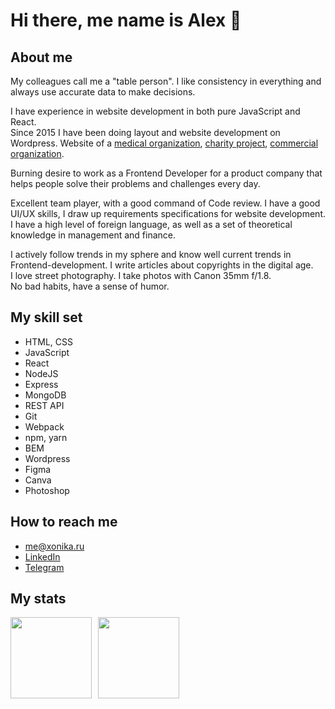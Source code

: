 # Hi there, me name is Alex 👋

## About me

My colleagues call me a "table person". I like consistency in everything and always use accurate data to make decisions.

I have experience in website development in both pure JavaScript and React. \
Since 2015 I have been doing layout and website development on Wordpress. Website of a [medical organization](https://irgpc.ru/), [charity project](https://xn--80abh4ara1ao.xn--p1ai/), [commercial organization](https://timber.krona-baikal.com/).

Burning desire to work as a Frontend Developer for a product company that helps people solve their problems and challenges every day.

Excellent team player, with a good command of Code review. I have a good UI/UX skills, I draw up requirements specifications for website development. \
I have a high level of foreign language, as well as a set of theoretical knowledge in management and finance.

I actively follow trends in my sphere and know well current trends in Frontend-development. I write articles about copyrights in the digital age. \
I love street photography. I take photos with Canon 35mm f/1.8. \
No bad habits, have a sense of humor.

## My skill set

* HTML, CSS
* JavaScript
* React
* NodeJS
* Express
* MongoDB
* REST API
* Git
* Webpack
* npm, yarn
* BEM
* Wordpress
* Figma
* Canva
* Photoshop

## How to reach me

* me@xonika.ru
* [LinkedIn](https://www.linkedin.com/in/alex-beltyukov/)
* [Telegram](https://t.me/xonika9)

## My stats

<div>
<a href="https://github-readme-stats-x9.vercel.app/api?username=xonika9&hide=stars,contribs&show_icons=true">
  <img  align="left" height="130" style="margin-right: 10px" src="https://github-readme-stats-x9.vercel.app/api?username=xonika9&hide=stars,contribs&show_icons=true" />
</a>
<a href="https://github-readme-stats-x9.vercel.app/api/top-langs/?username=xonika9&layout=compact">
  <img align="left" height="130" src="https://github-readme-stats-x9.vercel.app/api/top-langs/?username=xonika9&layout=compact" />
</a>
</div>
